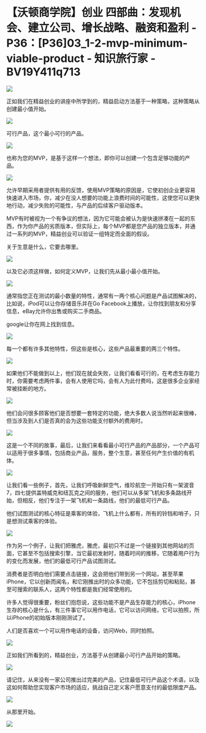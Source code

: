 # 【沃顿商学院】创业 四部曲：发现机会、建立公司、增长战略、融资和盈利 - P36：[P36]03_1-2-mvp-minimum-viable-product - 知识旅行家 - BV19Y411q713

![](img/0f01bf2f69051b4e11d1f3d61ed43580_0.png)

正如我们在精益创业的讲座中所学到的，精益启动方法基于一种策略，这种策略从创建最小值开始。

![](img/0f01bf2f69051b4e11d1f3d61ed43580_2.png)

可行产品，这个最小可行的产品。

![](img/0f01bf2f69051b4e11d1f3d61ed43580_4.png)

也称为您的MVP，是基于这样一个想法，即你可以创建一个包含足够功能的产品。

![](img/0f01bf2f69051b4e11d1f3d61ed43580_6.png)

允许早期采用者提供有用的反馈，使用MVP策略的原因是，它使初创企业更容易快速进入市场，你，减少在没人想要的功能上浪费时间的可能性，这使您可以更快地行动，减少失败的可能性，与产品的后续客户驱动版本。

MVP有时被视为一个有争议的想法，因为它可能会被认为是快速拼凑在一起的东西，作为你产品的劣质版本，但实际上，每个MVP都是您产品的独立版本，并通过一系列的MVP，精益创业可以验证一组特定而全面的假设。

关于生意是什么，它要去哪里。

![](img/0f01bf2f69051b4e11d1f3d61ed43580_8.png)

以及它必须这样做，如何定义MVP，让我们先从最小最小值开始。

![](img/0f01bf2f69051b4e11d1f3d61ed43580_10.png)

通常指您正在测试的最小数量的特性，通常有一两个核心问题是产品试图解决的，比如说，iPod可以让你存储音乐并在Go Facebook上播放，让你找到朋友和分享信息，eBay允许你出售或购买二手商品。

google让你在网上找到信息。

![](img/0f01bf2f69051b4e11d1f3d61ed43580_12.png)

每一个都有许多其他特性，但这些是核心，这些产品最重要的两三个特性。

![](img/0f01bf2f69051b4e11d1f3d61ed43580_14.png)

如果他们不能做到以上，他们现在就会失败，让我们看看可行的，在考虑生存能力时，你需要考虑两件事，会有人使用它吗，会有人为此付费吗，这是很多企业家经常被挂断的地方。



![](img/0f01bf2f69051b4e11d1f3d61ed43580_16.png)

他们会问很多顾客他们是否想要一套特定的功能，绝大多数人说当然听起来很棒，但当涉及到人们是否真的会为这些功能支付额外的费用时。



![](img/0f01bf2f69051b4e11d1f3d61ed43580_18.png)

这是一个不同的故事，最后，让我们来看看最小可行产品的产品部分，一个产品可以适用于很多事情，包括商业产品，服务，整个生意，甚至任何产生价值的有机体。



![](img/0f01bf2f69051b4e11d1f3d61ed43580_20.png)

让我们看一些例子，首先，让我们呼吸新鲜空气，维珍航空一开始只有一架波音7，四七提供盖特威克和纽瓦克之间的服务，他们可以从多架飞机和多条路线开始，但相反，他们专注于一架飞机和一条路线，他们的最低可行产品。

他们试图测试的核心特征是乘客的体验，飞机上什么都有，所有的铃铛和哨子，只是想测试乘客的体验。

![](img/0f01bf2f69051b4e11d1f3d61ed43580_22.png)

作为另一个例子，让我们把雅虎，雅虎，最初只不过是一个链接到其他网站的页面，它甚至不包括搜索引擎，当它最初发射时，随着时间的推移，它随着用户行为的变化而发展，他们的最低可行产品试图测试。

消费者是否明白他们需要点击链接，这会把他们带到另一个网站，甚至苹果iPhone，它以创新而闻名，和它刚推出时的众多功能，它不包括剪切和粘贴，甚至可搜索的联系人，这两个特性都是我们经常使用的。

许多人觉得很重要，粉丝们抱怨说，这些功能不是产品生存能力的核心，iPhone生存的核心是什么，有三件事它可以用作电话，它可以访问网络，它可以拍照，所以iPhone的初始版本刚刚测试了。

人们是否喜欢一个可以用作电话的设备，访问Web，同时拍照。

![](img/0f01bf2f69051b4e11d1f3d61ed43580_24.png)

正如我们所看到的，精益创业，方法基于从创建最小可行产品开始的策略。

![](img/0f01bf2f69051b4e11d1f3d61ed43580_26.png)

请记住，从来没有一家公司推出过完美的产品，记住最低可行产品这个术语，以及这如何帮助您实现客户市场的适应，挑战自己定义客户愿意支付的最低限度产品。



![](img/0f01bf2f69051b4e11d1f3d61ed43580_28.png)

从那里开始。

![](img/0f01bf2f69051b4e11d1f3d61ed43580_30.png)
